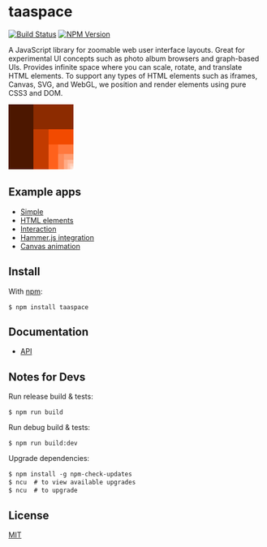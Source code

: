 # taaspace

[![Build Status](https://travis-ci.org/taataa/taaspace.svg?branch=development)](https://travis-ci.org/taataa/taaspace)
[![NPM Version](https://badge.fury.io/js/taaspace.svg)](https://www.npmjs.com/package/taaspace)

A JavaScript library for zoomable web user interface layouts. Great for experimental UI concepts such as photo album browsers and graph-based UIs. Provides infinite space where you can scale, rotate, and translate HTML elements. To support any types of HTML elements such as iframes, Canvas, SVG, and WebGL, we position and render elements using pure CSS3 and DOM.

![taaspace.js Logo](docs/taaspace-logo-128.png?raw=true)


## Example apps

- [Simple](https://rawgit.com/taataa/taaspace/development/examples/simple/index.html)
- [HTML elements](https://rawgit.com/taataa/taaspace/development/examples/html/index.html)
- [Interaction](https://rawgit.com/taataa/taaspace/development/examples/play/index.html)
- [Hammer.js integration](https://rawgit.com/taataa/taaspace/development/examples/hammerjs/index.html)
- [Canvas animation](https://rawgit.com/taataa/taaspace/development/examples/canvas/index.html)


## Install

With [npm](https://www.npmjs.com/package/taaspace):

    $ npm install taaspace


## Documentation

- [API](docs/api.md)


## Notes for Devs

Run release build & tests:

    $ npm run build

Run debug build & tests:

    $ npm run build:dev

Upgrade dependencies:

    $ npm install -g npm-check-updates
    $ ncu  # to view available upgrades
    $ ncu  # to upgrade


## License

[MIT](LICENSE)
